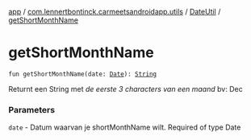 [app](../../index.md) / [com.lennertbontinck.carmeetsandroidapp.utils](../index.md) / [DateUtil](index.md) / [getShortMonthName](./get-short-month-name.md)

# getShortMonthName

`fun getShortMonthName(date: `[`Date`](http://docs.oracle.com/javase/6/docs/api/java/util/Date.html)`): `[`String`](https://kotlinlang.org/api/latest/jvm/stdlib/kotlin/-string/index.html)

Returnt een String met *de eerste 3 characters van een maand* bv: Dec

### Parameters

`date` - Datum waarvan je shortMonthName wilt. Required of type Date